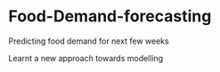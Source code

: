 # Food-Demand-forecasting
Predicting food demand for next few weeks

Learnt a new approach towards modelling
